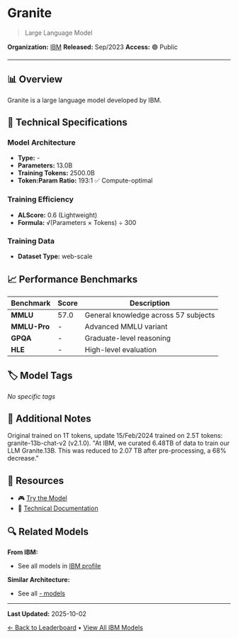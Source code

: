 # Granite

> Large Language Model

**Organization:** [IBM](../../labs/ibm.md)
**Released:** Sep/2023
**Access:** 🟢 Public

---

## 📊 Overview

Granite is a large language model developed by IBM.

## 🔧 Technical Specifications

### Model Architecture
- **Type:** -
- **Parameters:** 13.0B
- **Training Tokens:** 2500.0B
- **Token:Param Ratio:** 193:1 ✅ Compute-optimal

### Training Efficiency
- **ALScore:** 0.6 (Lightweight)
- **Formula:** √(Parameters × Tokens) ÷ 300

### Training Data
- **Dataset Type:** web-scale

## 📈 Performance Benchmarks

| Benchmark | Score | Description |
|-----------|-------|-------------|
| **MMLU** | 57.0 | General knowledge across 57 subjects |
| **MMLU-Pro** | - | Advanced MMLU variant |
| **GPQA** | - | Graduate-level reasoning |
| **HLE** | - | High-level evaluation |

## 🏷️ Model Tags

_No specific tags_

## 📝 Additional Notes

Original trained on 1T tokens, update 15/Feb/2024 trained on 2.5T tokens: granite-13b-chat-v2 (v2.1.0). "At IBM, we curated 6.48TB of data to train our LLM Granite.13B. This was reduced to 2.07 TB after pre-processing, a 68% decrease."

## 🔗 Resources

- 🎮 [Try the Model](https://www.ibm.com/granite)
- 📄 [Technical Documentation](https://www.ibm.com/downloads/cas/X9W4O6BM)

## 🔍 Related Models

**From IBM:**
- See all models in [IBM profile](../../labs/ibm.md)

**Similar Architecture:**
- See all [- models](../../architectures/.md)

---

**Last Updated:** 2025-10-02

[← Back to Leaderboard](../../README.md) • [View All IBM Models](../../labs/ibm.md)
